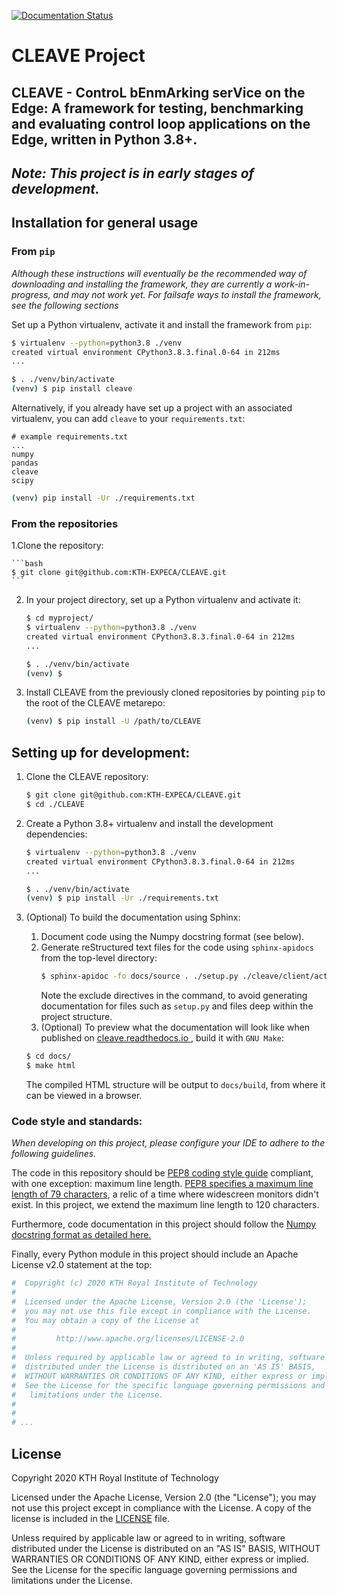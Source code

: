 [![Documentation Status](https://readthedocs.org/projects/cleave/badge/?version=latest)](https://cleave.readthedocs.io/en/latest/?badge=latest)

# CLEAVE Project

CLEAVE - ControL bEnmArking serVice on the Edge: A framework for testing, benchmarking and evaluating control loop applications on the Edge, written in Python 3.8+.
---
*Note: This project is in early stages of development.*
---

## Installation for general usage
### From `pip`

*Although these instructions will eventually be the recommended way of downloading and installing the framework, they are currently a work-in-progress, and may not work yet. For failsafe ways to install the framework, see the following sections*

Set up a Python virtualenv, activate it and install the framework from `pip`:

```bash
$ virtualenv --python=python3.8 ./venv
created virtual environment CPython3.8.3.final.0-64 in 212ms
...

$ . ./venv/bin/activate
(venv) $ pip install cleave
```

Alternatively, if you already have set up a project with an associated virtualenv, you can add `cleave` to your `requirements.txt`:

```text
# example requirements.txt
...
numpy
pandas
cleave
scipy
```

```bash
(venv) pip install -Ur ./requirements.txt
```

### From the repositories

1.Clone the repository:

    ```bash
    $ git clone git@github.com:KTH-EXPECA/CLEAVE.git
    ```
2. In your project directory, set up a Python virtualenv and activate it:

    ```bash
    $ cd myproject/
    $ virtualenv --python=python3.8 ./venv
    created virtual environment CPython3.8.3.final.0-64 in 212ms
    ...
    
    $ . ./venv/bin/activate
   (venv) $
    ```
 3. Install CLEAVE from the previously cloned repositories by pointing `pip` to the root of the CLEAVE metarepo:
    
    ```bash
    (venv) $ pip install -U /path/to/CLEAVE
    ```

## Setting up for development:

1. Clone the CLEAVE repository:
   ```bash
   $ git clone git@github.com:KTH-EXPECA/CLEAVE.git
   $ cd ./CLEAVE
   ```

2.  Create a Python 3.8+ virtualenv and install the development dependencies:
    
    ```bash
    $ virtualenv --python=python3.8 ./venv
    created virtual environment CPython3.8.3.final.0-64 in 212ms
    ...
    
    $ . ./venv/bin/activate
    (venv) $ pip install -Ur ./requirements.txt
    ```

3. (Optional) To build the documentation using Sphinx:

    1. Document code using the Numpy docstring format (see below).
    2. Generate reStructured text files for the code using `sphinx-apidocs` from the top-level directory:
        ```bash
       $ sphinx-apidoc -fo docs/source . ./setup.py ./cleave/client/actuator.py ./cleave/client/sensor.py ./cleave/client/plant.py ./cleave/network/handler.py ./tests ./examples
        ```
       Note the exclude directives in the command, to avoid generating documentation for files such as `setup.py` and
        files deep within the project structure. 
    3. (Optional) To preview what the documentation will look like when published on [cleave.readthedocs.io
    ](https://cleave.readthedocs.io), build it with `GNU Make`:
    ```bash
   $ cd docs/
   $ make html
    ```
   The compiled HTML structure will be output to `docs/build`, from where it can be viewed in a browser.

### Code style and standards:

*When developing on this project, please configure your IDE to adhere to the following guidelines.*

The code in this repository should be [PEP8 coding style guide](https://pep8.org/) compliant, with one exception: maximum line length. 
[PEP8 specifies a maximum line length of 79 characters](https://pep8.org/#maximum-line-length), a relic of a time where widescreen monitors didn't exist. In this project, we extend the maximum line length to 120 characters.

Furthermore, code documentation in this project should follow the [Numpy docstring format as detailed here.](https://numpydoc.readthedocs.io/en/latest/format.html#docstring-standard)

Finally, every Python module in this project should include an Apache License v2.0 statement at the top:

```python
#  Copyright (c) 2020 KTH Royal Institute of Technology
#
#  Licensed under the Apache License, Version 2.0 (the 'License');
#  you may not use this file except in compliance with the License.
#  You may obtain a copy of the License at
#
#         http://www.apache.org/licenses/LICENSE-2.0
#
#  Unless required by applicable law or agreed to in writing, software
#  distributed under the License is distributed on an 'AS IS' BASIS,
#  WITHOUT WARRANTIES OR CONDITIONS OF ANY KIND, either express or implied.
#  See the License for the specific language governing permissions and
#   limitations under the License.
# 
#
# ...
```

## License

Copyright 2020 KTH Royal Institute of Technology

Licensed under the Apache License, Version 2.0 (the "License"); you may not use this project except in compliance with the License. A copy of the license is included in the [LICENSE](LICENSE) file.

Unless required by applicable law or agreed to in writing, software distributed under the License is distributed on an "AS IS" BASIS, WITHOUT WARRANTIES OR CONDITIONS OF ANY KIND, either express or implied. See the License for the specific language governing permissions and limitations under the License.

